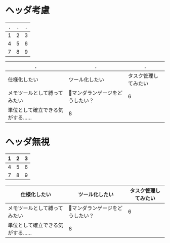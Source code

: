 # ヘッダ考慮
| . | . | . |
| --- | --- | --- | 
| 1 | 2 | 3 | 
| 4 | 5 | 6 | 
| 7 | 8 | 9 | 

| . | . | . |
| --- | --- | --- | 
| 仕様化したい | ツール化したい | タスク管理してみたい | 
| メモツールとして縛ってみたい | 📍マンダランゲージをどうしたい？ | 6 | 
| 単位として確立できる気がする…… | 8 |  | 

# ヘッダ無視
| 1 | 2 | 3 | 
| --- | --- | --- | 
| 4 | 5 | 6 | 
| 7 | 8 | 9 | 

| 仕様化したい | ツール化したい | タスク管理してみたい | 
| --- | --- | --- | 
| メモツールとして縛ってみたい | 📍マンダランゲージをどうしたい？ | 6 | 
| 単位として確立できる気がする…… | 8 |  | 
